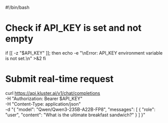 #!/bin/bash

# Check if API_KEY is set and not empty
if [[ -z "$API_KEY" ]]; then
    echo -e "\nError: API_KEY environment variable is not set.\n" >&2
fi

# Submit real-time request
curl https://api.kluster.ai/v1/chat/completions \
    -H "Authorization: Bearer $API_KEY" \
    -H "Content-Type: application/json" \
    -d "{
            \"model\": \"Qwen/Qwen3-235B-A22B-FP8\", 
            \"messages\": [
                { 
                    \"role\": \"user\", 
                    \"content\": \"What is the ultimate breakfast sandwich?\"
                }
            ]
    }"